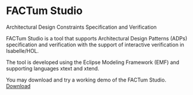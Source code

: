 # FACTum Studio

Architectural Design Constraints Specification and Verification

FACTum Studio is a tool that supports Architectural Design Patterns (ADPs) specification and verification with the support of interactive verification in Isabelle/HOL.

The tool is developed using the Eclipse Modeling Framework (EMF) and supporting languages xtext and xtend. 

You may download and try a working demo of the FACTum Studio. 
[Download](https://goo.gl/fgZN2Y)





